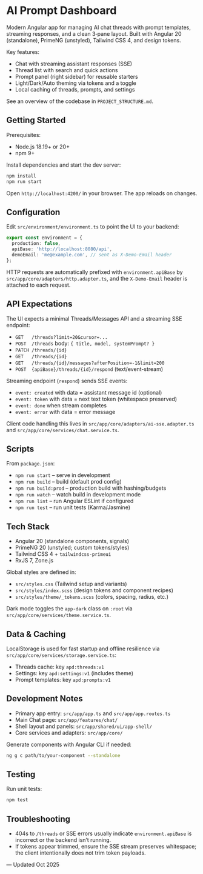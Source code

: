 # AI Prompt Dashboard

Modern Angular app for managing AI chat threads with prompt templates, streaming responses, and a clean 3‑pane layout. Built with Angular 20 (standalone), PrimeNG (unstyled), Tailwind CSS 4, and design tokens.

Key features:
- Chat with streaming assistant responses (SSE)
- Thread list with search and quick actions
- Prompt panel (right sidebar) for reusable starters
- Light/Dark/Auto theming via tokens and a toggle
- Local caching of threads, prompts, and settings

See an overview of the codebase in `PROJECT_STRUCTURE.md`.

## Getting Started

Prerequisites:
- Node.js 18.19+ or 20+
- npm 9+

Install dependencies and start the dev server:

```bash
npm install
npm run start
```

Open `http://localhost:4200/` in your browser. The app reloads on changes.

## Configuration

Edit `src/environment/environment.ts` to point the UI to your backend:

```ts
export const environment = {
  production: false,
  apiBase: 'http://localhost:8080/api',
  demoEmail: 'me@example.com', // sent as X-Demo-Email header
};
```

HTTP requests are automatically prefixed with `environment.apiBase` by `src/app/core/adapters/http.adapter.ts`, and the `X-Demo-Email` header is attached to each request.

## API Expectations

The UI expects a minimal Threads/Messages API and a streaming SSE endpoint:

- `GET   /threads?limit=20&cursor=...`
- `POST  /threads` body: `{ title, model, systemPrompt? }`
- `PATCH /threads/{id}`
- `GET   /threads/{id}`
- `GET   /threads/{id}/messages?afterPosition=-1&limit=200`
- `POST  {apiBase}/threads/{id}/respond` (text/event-stream)

Streaming endpoint (`respond`) sends SSE events:
- `event: created` with data = assistant message id (optional)
- `event: token`   with data = next text token (whitespace preserved)
- `event: done`    when stream completes
- `event: error`   with data = error message

Client code handling this lives in `src/app/core/adapters/ai-sse.adapter.ts` and `src/app/core/services/chat.service.ts`.

## Scripts

From `package.json`:
- `npm run start` – serve in development
- `npm run build` – build (default prod config)
- `npm run build:prod` – production build with hashing/budgets
- `npm run watch` – watch build in development mode
- `npm run lint` – run Angular ESLint if configured
- `npm run test` – run unit tests (Karma/Jasmine)

## Tech Stack

- Angular 20 (standalone components, signals)
- PrimeNG 20 (unstyled; custom tokens/styles)
- Tailwind CSS 4 + `tailwindcss-primeui`
- RxJS 7, Zone.js

Global styles are defined in:
- `src/styles.css` (Tailwind setup and variants)
- `src/styles/index.scss` (design tokens and component recipes)
- `src/styles/theme/_tokens.scss` (colors, spacing, radius, etc.)

Dark mode toggles the `app-dark` class on `:root` via `src/app/core/services/theme.service.ts`.

## Data & Caching

LocalStorage is used for fast startup and offline resilience via `src/app/core/services/storage.service.ts`:
- Threads cache: key `apd:threads:v1`
- Settings: key `apd:settings:v1` (includes theme)
- Prompt templates: key `apd:prompts:v1`

## Development Notes

- Primary app entry: `src/app/app.ts` and `src/app/app.routes.ts`
- Main Chat page: `src/app/features/chat/`
- Shell layout and panels: `src/app/shared/ui/app-shell/`
- Core services and adapters: `src/app/core/`

Generate components with Angular CLI if needed:

```bash
ng g c path/to/your-component --standalone
```

## Testing

Run unit tests:

```bash
npm test
```

## Troubleshooting

- 404s to `/threads` or SSE errors usually indicate `environment.apiBase` is incorrect or the backend isn’t running.
- If tokens appear trimmed, ensure the SSE stream preserves whitespace; the client intentionally does not trim token payloads.

— Updated Oct 2025
